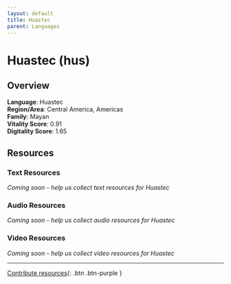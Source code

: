 ```yaml
---
layout: default
title: Huastec
parent: Languages
---
```


# Huastec (hus)

## Overview

**Language**: Huastec  
**Region/Area**: Central America, Americas  
**Family**: Mayan  
**Vitality Score**: 0.91  
**Digitality Score**: 1.65  

## Resources

### Text Resources
*Coming soon - help us collect text resources for Huastec*

### Audio Resources
*Coming soon - help us collect audio resources for Huastec*

### Video Resources
*Coming soon - help us collect video resources for Huastec*

---

[Contribute resources](https://fairtrain.github.io/){: .btn .btn-purple }
